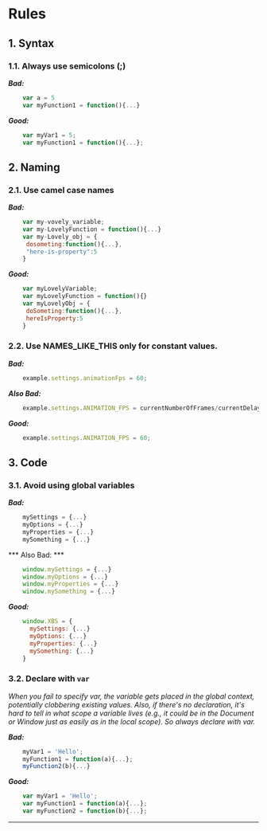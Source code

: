 # Rules

## 1. Syntax

### 1.1. Always use semicolons (;)

***Bad:***

```js
    var a = 5
    var myFunction1 = function(){...}
```  

***Good:***
```js    
    var myVar1 = 5;
    var myFunction1 = function(){...};
``` 
 
## 2. Naming

### 2.1.	Use camel case names
   
   
***Bad:***

```js
    var my-vovely_variable;
    var my-LovelyFunction = function(){...}
    var my-Lovely_obj = {
     dosometing:function(){...},
     "here-is-property":5
    }
```  

***Good:***

```js    
    var myLovelyVariable;
    var myLovelyFunction = function(){}
    var myLovelyObj = {
     doSometing:function(){...},
     hereIsProperty:5
    }
```  

 
<!--#### 2.2	Constructor function name should start with capital letter and named as a singular noun

***Bad:***

```js
    function Apples() {...}
    function Apples() {...}

    
***Good:***

```js
    function Apple() {...}
    -->
    
### 2.2. Use NAMES_LIKE_THIS only for constant values.


***Bad:***

```js
    example.settings.animationFps = 60;
```  

***Also Bad:***

```js    
    example.settings.ANIMATION_FPS = currentNumberOfFrames/currentDelay;
```  
    
***Good:***

```js
    example.settings.ANIMATION_FPS = 60;
```  



## 3. Code


### 3.1. Avoid using global variables

***Bad:***

```js
    mySettings = {...}
    myOptions = {...}
    myProperties = {...}
    mySomething = {...}
```  

*** Also Bad: ***

```js
    window.mySettings = {...}
    window.myOptions = {...}
    window.myProperties = {...}
    window.mySomething = {...}
```  

    
***Good:***

```js
    window.XBS = {
      mySettings: {...}
      myOptions: {...}
      myProperties: {...}
      mySomething: {...}
    }
```  

    
### 3.2. Declare with `var`
 
*When you fail to specify var, the variable gets placed in the global context, potentially clobbering existing values. Also, if there's no declaration, it's hard to tell in what scope a variable lives (e.g., it could be in the Document or Window just as easily as in the local scope). So always declare with var.*
 
***Bad:***

```js
    myVar1 = 'Hello';
    myFunction1 = function(a){...};
    myFunction2(b){...}
```  

    
***Good:***

```js    
    var myVar1 = 'Hello';
    var myFunction1 = function(a){...};
    var myFunction2 = function(b){...};
```  


---------------------------------------------------------------------------
